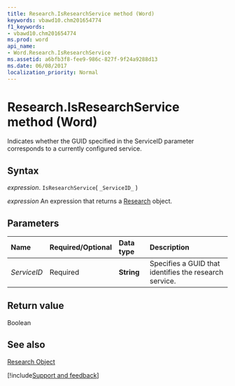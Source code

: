 ```yaml
---
title: Research.IsResearchService method (Word)
keywords: vbawd10.chm201654774
f1_keywords:
- vbawd10.chm201654774
ms.prod: word
api_name:
- Word.Research.IsResearchService
ms.assetid: a6bfb3f8-fee9-986c-827f-9f24a9288d13
ms.date: 06/08/2017
localization_priority: Normal
---
```



# Research.IsResearchService method (Word)

Indicates whether the GUID specified in the ServiceID parameter corresponds to a currently configured service.


## Syntax

_expression_. `IsResearchService`( `_ServiceID_` )

 _expression_ An expression that returns a [Research](./Word.Research.md) object.


## Parameters



|Name|Required/Optional|Data type|Description|
|:-----|:-----|:-----|:-----|
| _ServiceID_|Required| **String**|Specifies a GUID that identifies the research service.|

## Return value

Boolean


## See also


[Research Object](Word.Research.md)

[!include[Support and feedback](~/includes/feedback-boilerplate.md)]